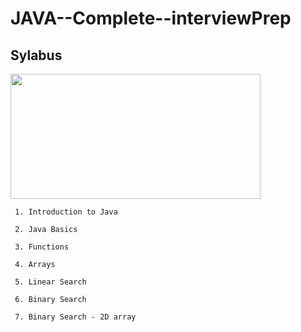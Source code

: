 # **JAVA--Complete--interviewPrep**                       
## Sylabus  

  <img src="https://seeklogo.com/images/J/java-logo-41D4155FC3-seeklogo.com.png" 
                                                              width="400" 
                                                              height="200" />

     1. Introduction to Java 

     2. Java Basics

     3. Functions

     4. Arrays

     5. Linear Search
     
     6. Binary Search
     
     7. Binary Search - 2D array
     
     

